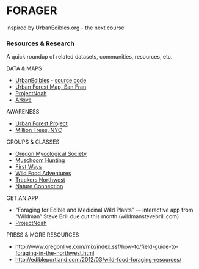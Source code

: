 FORAGER
=======

inspired by UrbanEdibles.org - the next course

### Resources & Research
A quick roundup of related datasets, communities, resources, etc.

DATA & MAPS
* [UrbanEdibles](http://www.urbanedibles.org/) - [source code](https://bitbucket.org/soycamo/urban-edibles)
* [Urban Forest Map, San Fran](http://urbanforestmap.org/)
* [ProjectNoah](http://www.projectnoah.org/)
* [Arkive](http://www.arkive.org/)

AWARENESS
* [Urban Forest Project](http://www.ufp-global.com/)
* [Million Trees, NYC](http://www.milliontreesnyc.org/html/urban_forest/urban_forest.shtml)

GROUPS & CLASSES
* [Oregon Mycological Society](http://wildmushrooms.org)
* [Muschoom Hunting](http://www.meetup.com/Columbia-River-mushroom-hunters/)
* [First Ways](http://www.yelp.com/biz/first-ways-urban-foraging-classes-portland) 
* [Wild Food Adventures](http://wildfoodadventures.com)
* [Trackers Northwest](http://trackersnw.com)
* [Nature Connection](http://www.meetup.com/Nature-Connection/)

GET AN APP
* “Foraging for Edible and Medicinal Wild Plants” — interactive app from “Wildman” Steve Brill due out this month (wildmanstevebrill.com)
* [ProjectNoah](http://www.projectnoah.org/)
    
PRESS & MORE RESOURCES
* http://www.oregonlive.com/mix/index.ssf/how-to/field-guide-to-foraging-in-the-northwest.html
* http://edibleportland.com/2012/03/wild-food-foraging-resources/
